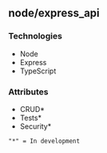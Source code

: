 
## node/express_api

### Technologies
- Node
- Express
- TypeScript

### Attributes
- CRUD*
- Tests*
- Security*






```
"*" = In development
```
